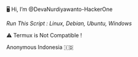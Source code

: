 🖥 Hi, I’m @DevaNurdiyawanto-HackerOne

*Run This Script : Linux, Debian, Ubuntu, Windows*

⚠️
Termux is Not Compatible !

Anonymous Indonesia 🇮🇩

<!---
DevaNurdiyawanto-HackerOne/DevaNurdiyawanto-HackerOne is a ✨ special ✨ repository because its `README.md` (this file) appears on your GitHub profile.
You can click the Preview link to take a look at your changes.
--->

